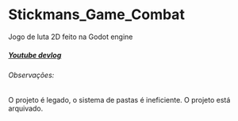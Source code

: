 # Stickmans_Game_Combat
  Jogo de luta 2D feito na Godot engine
  
##### [Youtube devlog](https://www.youtube.com/watch?v=oPJrF5oyCNU&list=PLFturqfRWIs5yPqtJfhPtKC1GMHi3GJh8&index=10)

###### Observações:
O projeto é legado, o sistema de pastas é ineficiente.
O projeto está arquivado.

